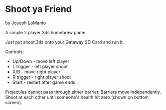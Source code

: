Shoot ya Friend
==========

by Joseph LoManto

A simple 2 player 3ds homebrew game.

Just put shoot.3ds onto your Gateway SD Card and run it.

Controls:
- Up/Down - move left player
- L trigger - left player shoot
- X/B - move right player
- R trigger - right player shoot
- Start - restart after game ends

Projectiles cannot pass through either barrier.
Barriers move independently.
Shoot at each other until someone's health hit zero (shown on bottom screen).
